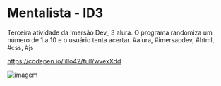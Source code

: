 # Mentalista - ID3

Terceira atividade da Imersão Dev_ 3 alura. 
O programa randomiza um número de 1 a 10 e o usuário tenta acertar.
\#alura, #imersaodev, #html, #css, #js 

https://codepen.io/lillo42/full/wvexXdd

![imagem](C:\Users\danil\workspace\git_e_github\ImersaoDev_3_Alura\3.Mentalista\imagem.png)